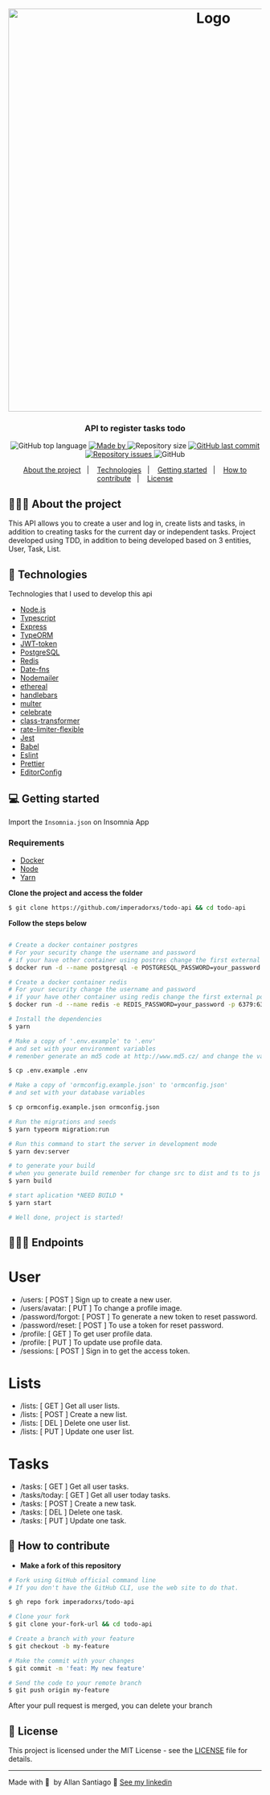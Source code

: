 <h1 align="center">
  <img alt="Logo" src="https://imperadorxs-images.s3.amazonaws.com/todo-api.png" width="800px"/>
</h1>

<h3 align="center">
  API to register tasks todo
</h3>

<p align="center">
  <img alt="GitHub top language" src="https://img.shields.io/github/languages/top/imperadorxs/todo-api">

  <a href="https://www.linkedin.com/in/imperadorxs/" target="_blank" rel="noopener noreferrer">
    <img alt="Made by" src="https://img.shields.io/badge/made%20by-Allan%20Santiago-%20">
  </a>

  <img alt="Repository size" src="https://img.shields.io/github/repo-size/imperadorxs/todo-api">

  <a href="https://github.com/imperadorxs/todo-api/commits/main">
    <img alt="GitHub last commit" src="https://img.shields.io/github/last-commit/imperadorxs/todo-api">
  </a>

  <a href="https://github.com/imperadorxs/todo-api/issues">
    <img alt="Repository issues" src="https://img.shields.io/github/issues/imperadorxs/todo-api">
  </a>

  <img alt="GitHub" src="https://img.shields.io/github/license/imperadorxs/todo-api">
</p>

<p align="center">
  <a href="#-about-the-project">About the project</a>&nbsp;&nbsp;&nbsp;|&nbsp;&nbsp;&nbsp;
  <a href="#-technologies">Technologies</a>&nbsp;&nbsp;&nbsp;|&nbsp;&nbsp;&nbsp;
  <a href="#-getting-started">Getting started</a>&nbsp;&nbsp;&nbsp;|&nbsp;&nbsp;&nbsp;
  <a href="#-how-to-contribute">How to contribute</a>&nbsp;&nbsp;&nbsp;|&nbsp;&nbsp;&nbsp;
  <a href="#-license">License</a>
</p>


## 👨🏻‍💻 About the project

This API allows you to create a user and log in, create lists and tasks, in addition to creating tasks for the current day or independent tasks.
Project developed using TDD, in addition to being developed based on 3 entities, User, Task, List.

## 🚀 Technologies

Technologies that I used to develop this api

- [Node.js](https://nodejs.org/en/)
- [Typescript](https://www.typescriptlang.org/docs/handbook/typescript-in-5-minutes.html)
- [Express](https://expressjs.com/pt-br/)
- [TypeORM](https://typeorm.io/#/)
- [JWT-token](https://jwt.io/)
- [PostgreSQL](https://www.postgresql.org/)
- [Redis](https://hub.docker.com/_/redis)
- [Date-fns](https://date-fns.org/)
- [Nodemailer](https://nodemailer.com/)
- [ethereal](https://ethereal.email/)
- [handlebars](https://handlebarsjs.com/)
- [multer](https://github.com/expressjs/multer)
- [celebrate](https://github.com/arb/celebrate)
- [class-transformer](https://github.com/typestack/class-transformer)
- [rate-limiter-flexible](https://github.com/animir/node-rate-limiter-flexible/wiki/Overall-example)
- [Jest](https://jestjs.io/)
- [Babel](https://babeljs.io/setup)
- [Eslint](https://eslint.org/)
- [Prettier](https://prettier.io/)
- [EditorConfig](https://editorconfig.org/)

## 💻 Getting started

Import the `Insomnia.json` on Insomnia App

### Requirements

- [Docker](https://www.docker.com/)
- [Node](https://nodejs.org/en/download/)
- [Yarn](https://classic.yarnpkg.com/en/docs/install#windows-stable)

**Clone the project and access the folder**

```bash
$ git clone https://github.com/imperadorxs/todo-api && cd todo-api
```

**Follow the steps below**

```bash

# Create a docker container postgres
# For your security change the username and password
# if your have other container using postres change the first external port to 5436 or greather
$ docker run -d --name postgresql -e POSTGRESQL_PASSWORD=your_password -e POSTGRESQL_USERNAME=your_user -e POSTGRESQL_DATABASE=todo-api -p 5432:5432 postgres

# Create a docker container redis
# For your security change the username and password
# if your have other container using redis change the first external port to 6380 or greather
$ docker run -d --name redis -e REDIS_PASSWORD=your_password -p 6379:6379 redis:alpine

# Install the dependencies
$ yarn

# Make a copy of '.env.example' to '.env'
# and set with your environment variables
# remenber generate an md5 code at http://www.md5.cz/ and change the variable APP_SECRET

$ cp .env.example .env

# Make a copy of 'ormconfig.example.json' to 'ormconfig.json'
# and set with your database variables

$ cp ormconfig.example.json ormconfig.json

# Run the migrations and seeds
$ yarn typeorm migration:run

# Run this command to start the server in development mode
$ yarn dev:server

# to generate your build
# when you generate build remenber for change src to dist and ts to js in ormconfig.json
$ yarn build

# start aplication *NEED BUILD *
$ yarn start

# Well done, project is started!
```
## 👨🏻‍💻 Endpoints

# User
- /users: [ POST ] Sign up to create a new user.
- /users/avatar: [ PUT ] To change a profile image.
- /password/forgot: [ POST ] To generate a new token to reset password.
- /password/reset: [ POST ] To use a token for reset password.
- /profile: [ GET ] To get user profile data.
- /profile: [ PUT ] To update use profile data.
- /sessions: [ POST ] Sign in to get the access token.

# Lists
- /lists: [ GET ] Get all user lists.
- /lists: [ POST ] Create a new list.
- /lists: [ DEL ] Delete one user list.
- /lists: [ PUT ] Update one user list.

# Tasks
- /tasks: [ GET ] Get all user tasks.
- /tasks/today: [ GET ] Get all user today tasks.
- /tasks: [ POST ] Create a new task.
- /tasks: [ DEL ] Delete one task.
- /tasks: [ PUT ] Update one task.


## 🤔 How to contribute

- **Make a fork of this repository**

```bash
# Fork using GitHub official command line
# If you don't have the GitHub CLI, use the web site to do that.

$ gh repo fork imperadorxs/todo-api
```

```bash
# Clone your fork
$ git clone your-fork-url && cd todo-api

# Create a branch with your feature
$ git checkout -b my-feature

# Make the commit with your changes
$ git commit -m 'feat: My new feature'

# Send the code to your remote branch
$ git push origin my-feature
```

After your pull request is merged, you can delete your branch

## 📝 License

This project is licensed under the MIT License - see the [LICENSE](LICENSE) file for details.

---

Made with 💜&nbsp; by Allan Santiago 👋 [See my linkedin](https://www.linkedin.com/in/imperadorxs/)
